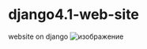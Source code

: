 # django4.1-web-site
website on django
![изображение](https://user-images.githubusercontent.com/75301025/215339038-4d817410-68d6-43ed-85e8-ee08442254eb.png)
